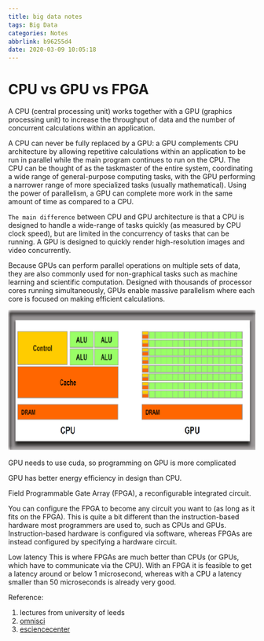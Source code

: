```yaml
---
title: big data notes
tags: Big Data
categories: Notes
abbrlink: b96255d4
date: 2020-03-09 10:05:18
---
```

# CPU vs GPU vs FPGA
A CPU (central processing unit) works together with a GPU (graphics processing unit) to increase the throughput of data and the number of concurrent calculations within an application.

<!-- more -->
A CPU can never be fully replaced by a GPU: a GPU complements CPU architecture by allowing repetitive calculations within an application to be run in parallel while the main program continues to run on the CPU. The CPU can be thought of as the taskmaster of the entire system, coordinating a wide range of general-purpose computing tasks, with the GPU performing a narrower range of more specialized tasks (usually mathematical). Using the power of parallelism, a GPU can complete more work in the same amount of time as compared to a CPU.

`The main difference` between CPU and GPU architecture is that a CPU is designed to handle a wide-range of tasks quickly (as measured by CPU clock speed), but are limited in the concurrency of tasks that can be running. A GPU is designed to quickly render high-resolution images and video concurrently.

Because GPUs can perform parallel operations on multiple sets of data, they are also commonly used for non-graphical tasks such as machine learning and scientific computation. Designed with thousands of processor cores running simultaneously, GPUs enable massive parallelism where each core is focused on making efficient calculations.

![cpu vs gpu](/images/cpu_vs_gpu.png)

GPU needs to use cuda, so programming on GPU is more complicated

GPU has better energy efficiency in design than CPU.

Field Programmable Gate Array (FPGA), a reconfigurable integrated circuit.

You can configure the FPGA to become any circuit you want to (as long as it fits on the FPGA). This is quite a bit different than the instruction-based hardware most programmers are used to, such as CPUs and GPUs. Instruction-based hardware is configured via software, whereas FPGAs are instead configured by specifying a hardware circuit.

Low latency
This is where FPGAs are much better than CPUs (or GPUs, which have to communicate via the CPU). With an FPGA it is feasible to get a latency around or below 1 microsecond, whereas with a CPU a latency smaller than 50 microseconds is already very good.


Reference:
1. lectures from university of leeds
2. [omnisci](https://www.omnisci.com/technical-glossary/cpu-vs-gpu)
3. [esciencecenter](https://blog.esciencecenter.nl/why-use-an-fpga-instead-of-a-cpu-or-gpu-b234cd4f309c)
